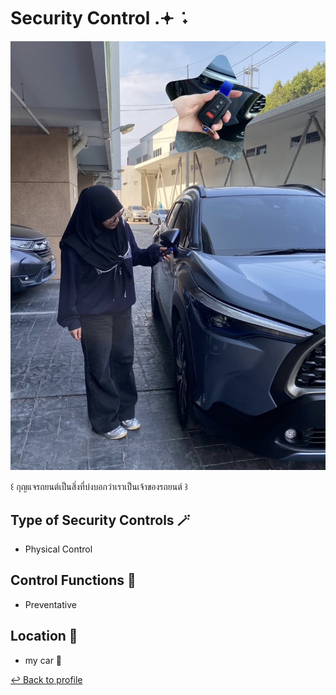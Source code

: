 # Security Control .𖥔 ݁ ˖

![img](img/secure_control.jpg)

꒰ กุญแจรถยนต์เป็นสิ่งที่บ่งบอกว่าเราเป็นเจ้าของรถยนต์ ꒱

## Type of Security Controls 🪄
- Physical Control

## Control Functions 🧩
- Preventative

## Location 📍
- my car 🚗

 [↩️ Back to profile](README.md)
